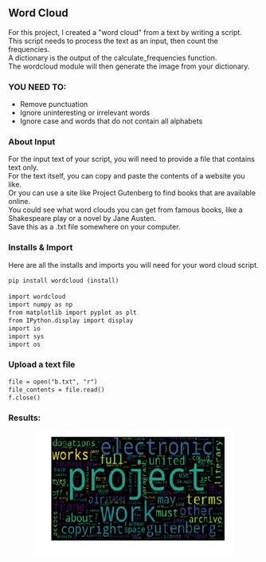 ## Word Cloud
For this project, I created a "word cloud" from a text by writing a script.  
This script needs to process the text as an input, then
count the frequencies.  
A dictionary is the output of the calculate_frequencies function.  
The wordcloud module will then generate the image from your dictionary.  

### YOU NEED TO:
* Remove punctuation
* Ignore uninteresting or irrelevant words
* Ignore case and words that do not contain all alphabets

### About Input
For the input text of your script, you will need to provide a file that contains text only.  
For the text itself, you can copy and paste the contents of a website you like.  
Or you can use a site like Project Gutenberg to find books that are available online.  
You could see what word clouds you can get from famous books, like a Shakespeare play or a novel by Jane Austen.  
Save this as a .txt file somewhere on your computer.


### Installs & Import
Here are all the installs and imports you will need for your word cloud script.
```
pip install wordcloud (install)

import wordcloud
import numpy as np
from matplotlib import pyplot as plt
from IPython.display import display
import io
import sys
import os
```
### Upload a text file

```
file = open("b.txt", "r")
file_contents = file.read()
f.close()
```

### Results:

<center>
<img src="img/2.png" width="400" height="250"/>   
</center>
